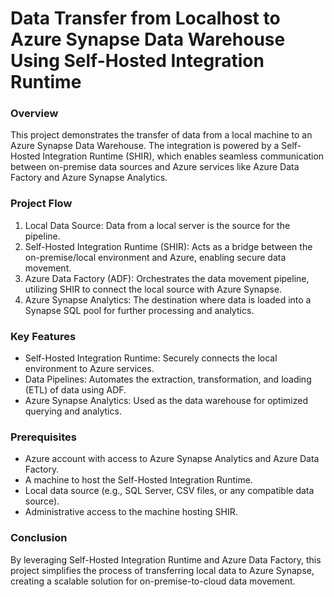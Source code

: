 # Data Transfer from Localhost to Azure Synapse Data Warehouse Using Self-Hosted Integration Runtime
### Overview
This project demonstrates the transfer of data from a local machine to an Azure Synapse Data Warehouse. The integration is powered by a Self-Hosted Integration Runtime (SHIR), which enables seamless communication between on-premise data sources and Azure services like Azure Data Factory and Azure Synapse Analytics.

### Project Flow

1. Local Data Source: Data from a local server is the source for the pipeline.
2. Self-Hosted Integration Runtime (SHIR): Acts as a bridge between the on-premise/local environment and Azure, enabling secure data movement.
3. Azure Data Factory (ADF): Orchestrates the data movement pipeline, utilizing SHIR to connect the local source with Azure Synapse.
4. Azure Synapse Analytics: The destination where data is loaded into a Synapse SQL pool for further processing and analytics.

### Key Features
- Self-Hosted Integration Runtime: Securely connects the local environment to Azure services.
- Data Pipelines: Automates the extraction, transformation, and loading (ETL) of data using ADF.
- Azure Synapse Analytics: Used as the data warehouse for optimized querying and analytics.

### Prerequisites
- Azure account with access to Azure Synapse Analytics and Azure Data Factory.
- A machine to host the Self-Hosted Integration Runtime.
- Local data source (e.g., SQL Server, CSV files, or any compatible data source).
- Administrative access to the machine hosting SHIR.

### Conclusion
By leveraging Self-Hosted Integration Runtime and Azure Data Factory, this project simplifies the process of transferring local data to Azure Synapse, creating a scalable solution for on-premise-to-cloud data movement.
